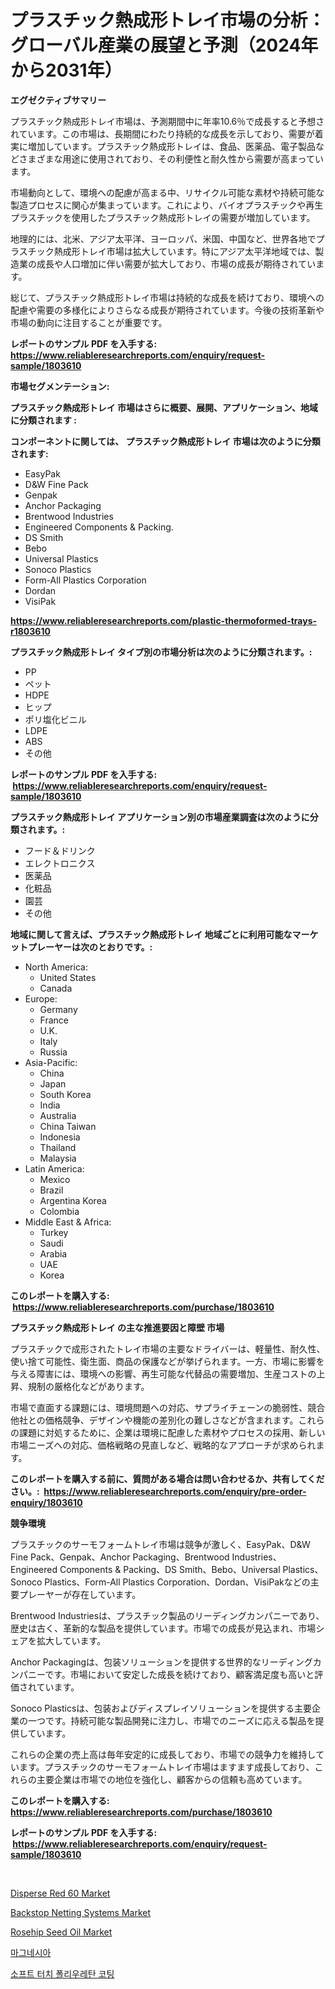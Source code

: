 <p><h1>プラスチック熱成形トレイ市場の分析：グローバル産業の展望と予測（2024年から2031年）</h1></p><p><strong>エグゼクティブサマリー</strong></p>
<p><p>プラスチック熱成形トレイ市場は、予測期間中に年率10.6％で成長すると予想されています。この市場は、長期間にわたり持続的な成長を示しており、需要が着実に増加しています。プラスチック熱成形トレイは、食品、医薬品、電子製品などさまざまな用途に使用されており、その利便性と耐久性から需要が高まっています。</p><p>市場動向として、環境への配慮が高まる中、リサイクル可能な素材や持続可能な製造プロセスに関心が集まっています。これにより、バイオプラスチックや再生プラスチックを使用したプラスチック熱成形トレイの需要が増加しています。</p><p>地理的には、北米、アジア太平洋、ヨーロッパ、米国、中国など、世界各地でプラスチック熱成形トレイ市場は拡大しています。特にアジア太平洋地域では、製造業の成長や人口増加に伴い需要が拡大しており、市場の成長が期待されています。</p><p>総じて、プラスチック熱成形トレイ市場は持続的な成長を続けており、環境への配慮や需要の多様化によりさらなる成長が期待されています。今後の技術革新や市場の動向に注目することが重要です。</p></p>
<p><strong>レポートのサンプル PDF を入手する: <a href="https://www.reliableresearchreports.com/enquiry/request-sample/1803610">https://www.reliableresearchreports.com/enquiry/request-sample/1803610</a></strong></p>
<p><strong>市場セグメンテーション:</strong></p>
<p><strong> プラスチック熱成形トレイ 市場はさらに概要、展開、アプリケーション、地域に分類されます :</strong></p>
<p><strong>コンポーネントに関しては、 プラスチック熱成形トレイ 市場は次のように分類されます: &nbsp;</strong></p>
<p><ul><li>EasyPak</li><li>D&W Fine Pack</li><li>Genpak</li><li>Anchor Packaging</li><li>Brentwood Industries</li><li>Engineered Components & Packing.</li><li>DS Smith</li><li>Bebo</li><li>Universal Plastics</li><li>Sonoco Plastics</li><li>Form-All Plastics Corporation</li><li>Dordan</li><li>VisiPak</li></ul></p>
<p><strong><a href="https://www.reliableresearchreports.com/plastic-thermoformed-trays-r1803610">https://www.reliableresearchreports.com/plastic-thermoformed-trays-r1803610</a></strong></p>
<p><strong> プラスチック熱成形トレイ タイプ別の市場分析は次のように分類されます。:</strong></p>
<p><ul><li>PP</li><li>ペット</li><li>HDPE</li><li>ヒップ</li><li>ポリ塩化ビニル</li><li>LDPE</li><li>ABS</li><li>その他</li></ul></p>
<p><strong>レポートのサンプル PDF を入手する: &nbsp;<a href="https://www.reliableresearchreports.com/enquiry/request-sample/1803610">https://www.reliableresearchreports.com/enquiry/request-sample/1803610</a></strong></p>
<p><strong> プラスチック熱成形トレイ アプリケーション別の市場産業調査は次のように分類されます。:</strong></p>
<p><ul><li>フード＆ドリンク</li><li>エレクトロニクス</li><li>医薬品</li><li>化粧品</li><li>園芸</li><li>その他</li></ul></p>
<p><strong>地域に関して言えば、プラスチック熱成形トレイ 地域ごとに利用可能なマーケットプレーヤーは次のとおりです。:</strong></p>
<p><ul>
    <li>
        North America:
        <ul>
            <li>United States</li>
            <li>Canada</li>
        </ul>
    </li>
    <li>
        Europe:
        <ul>
            <li>Germany</li>
            <li>France</li>
            <li>U.K.</li>
            <li>Italy</li>
            <li>Russia</li>
        </ul>
    </li>
    <li>
        Asia-Pacific:
        <ul>
            <li>China</li>
            <li>Japan</li>
            <li>South Korea</li>
            <li>India</li>
            <li>Australia</li>
            <li>China Taiwan</li>
            <li>Indonesia</li>
            <li>Thailand</li>
            <li>Malaysia</li>
        </ul>
    </li>
    <li>
        Latin America:
        <ul>
            <li>Mexico</li>
            <li>Brazil</li>
            <li>Argentina Korea</li>
            <li>Colombia</li>
        </ul>
    </li>
    <li>
        Middle East & Africa:
        <ul>
            <li>Turkey</li>
            <li>Saudi</li>
            <li>Arabia</li>
            <li>UAE</li>
            <li>Korea</li>
        </ul>
    </li>
    </ul></p>
<p><strong>このレポートを購入する: &nbsp;<a href="https://www.reliableresearchreports.com/purchase/1803610">https://www.reliableresearchreports.com/purchase/1803610</a></strong></p>
<p><strong>プラスチック熱成形トレイ の主な推進要因と障壁 市場</strong></p>
<p><p>プラスチックで成形されたトレイ市場の主要なドライバーは、軽量性、耐久性、使い捨て可能性、衛生面、商品の保護などが挙げられます。一方、市場に影響を与える障害には、環境への影響、再生可能な代替品の需要増加、生産コストの上昇、規制の厳格化などがあります。</p><p>市場で直面する課題には、環境問題への対応、サプライチェーンの脆弱性、競合他社との価格競争、デザインや機能の差別化の難しさなどが含まれます。これらの課題に対処するために、企業は環境に配慮した素材やプロセスの採用、新しい市場ニーズへの対応、価格戦略の見直しなど、戦略的なアプローチが求められます。</p></p>
<p><strong>このレポートを購入する前に、質問がある場合は問い合わせるか、共有してください。:&nbsp; <a href="https://www.reliableresearchreports.com/enquiry/pre-order-enquiry/1803610">https://www.reliableresearchreports.com/enquiry/pre-order-enquiry/1803610</a></strong></p>
<p><strong>競争環境</strong></p>
<p><p>プラスチックのサーモフォームトレイ市場は競争が激しく、EasyPak、D&W Fine Pack、Genpak、Anchor Packaging、Brentwood Industries、Engineered Components & Packing、DS Smith、Bebo、Universal Plastics、Sonoco Plastics、Form-All Plastics Corporation、Dordan、VisiPakなどの主要プレーヤーが存在しています。</p><p>Brentwood Industriesは、プラスチック製品のリーディングカンパニーであり、歴史は古く、革新的な製品を提供しています。市場での成長が見込まれ、市場シェアを拡大しています。</p><p>Anchor Packagingは、包装ソリューションを提供する世界的なリーディングカンパニーです。市場において安定した成長を続けており、顧客満足度も高いと評価されています。</p><p>Sonoco Plasticsは、包装およびディスプレイソリューションを提供する主要企業の一つです。持続可能な製品開発に注力し、市場でのニーズに応える製品を提供しています。</p><p>これらの企業の売上高は毎年安定的に成長しており、市場での競争力を維持しています。プラスチックのサーモフォームトレイ市場はますます成長しており、これらの主要企業は市場での地位を強化し、顧客からの信頼も高めています。</p></p>
<p><strong>このレポートを購入する: &nbsp; <a href="https://www.reliableresearchreports.com/purchase/1803610">https://www.reliableresearchreports.com/purchase/1803610</a></strong></p>
<p><strong>レポートのサンプル PDF を入手する: &nbsp;<a href="https://www.reliableresearchreports.com/enquiry/request-sample/1803610">https://www.reliableresearchreports.com/enquiry/request-sample/1803610</a></strong><strong></strong></p>
<p>&nbsp;</p>
<p><p><a href="https://www.linkedin.com/pulse/disperse-red-60-market-size-global-industry-overview-segmentation-hvpqf?trackingId=2%2BXHmvX2rpmWHs310QfSYg%3D%3D">Disperse Red 60 Market</a></p><p><a href="https://view.publitas.com/reportprime-1/backstop-netting-systems-market-comprehensive-assessment-by-type-application-and-geography/">Backstop Netting Systems Market</a></p><p><a href="https://issuu.com/reportprime-2/docs/rosehip-seed-oil-market-size-2030.pptx">Rosehip Seed Oil Market</a></p><p><a href="https://github.com/vsoq0zknh59/Market-Research-Report-List-1/blob/main/999413431977.md">마그네시아</a></p><p><a href="https://github.com/Tristiarton768456/Market-Research-Report-List-1/blob/main/359813231978.md">소프트 터치 폴리우레탄 코팅</a></p></p>